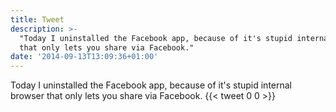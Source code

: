 ```yaml
---
title: Tweet
description: >-
  "Today I uninstalled the Facebook app, because of it's stupid internal browser
  that only lets you share via Facebook."
date: '2014-09-13T13:09:36+01:00'
---
```

Today I uninstalled the Facebook app, because of it's stupid internal browser that only lets you share via Facebook.
      {{< tweet 0 0 >}}
    
